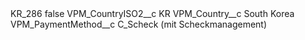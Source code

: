 <?xml version="1.0" encoding="UTF-8"?>
<CustomMetadata xmlns="http://soap.sforce.com/2006/04/metadata" xmlns:xsi="http://www.w3.org/2001/XMLSchema-instance" xmlns:xsd="http://www.w3.org/2001/XMLSchema">
    <label>KR_286</label>
    <protected>false</protected>
    <values>
        <field>VPM_CountryISO2__c</field>
        <value xsi:type="xsd:string">KR</value>
    </values>
    <values>
        <field>VPM_Country__c</field>
        <value xsi:type="xsd:string">South Korea</value>
    </values>
    <values>
        <field>VPM_PaymentMethod__c</field>
        <value xsi:type="xsd:string">C_Scheck (mit Scheckmanagement)</value>
    </values>
</CustomMetadata>
